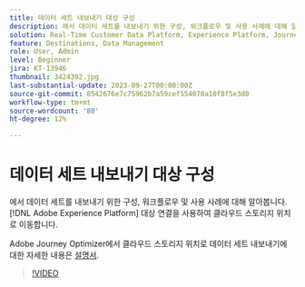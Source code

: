 ```yaml
---
title: 데이터 세트 내보내기 대상 구성
description: 에서 데이터 세트를 내보내기 위한 구성, 워크플로우 및 사용 사례에 대해 알아봅니다. [!DNL Adobe Experience Platform] 대상 연결을 사용하여 클라우드 스토리지 위치로 이동합니다.
solution: Real-Time Customer Data Platform, Experience Platform, Journey Optimizer
feature: Destinations, Data Management
role: User, Admin
level: Beginner
jira: KT-13946
thumbnail: 3424392.jpg
last-substantial-update: 2023-09-27T00:00:00Z
source-git-commit: 8542676e7c75962b7a59cef554070a10f8f5e3d0
workflow-type: tm+mt
source-wordcount: '80'
ht-degree: 12%

---
```


# 데이터 세트 내보내기 대상 구성

에서 데이터 세트를 내보내기 위한 구성, 워크플로우 및 사용 사례에 대해 알아봅니다. [!DNL Adobe Experience Platform] 대상 연결을 사용하여 클라우드 스토리지 위치로 이동합니다.

Adobe Journey Optimizer에서 클라우드 스토리지 위치로 데이터 세트 내보내기에 대한 자세한 내용은 [설명서](https://experienceleague.adobe.com/docs/journey-optimizer/using/data-management/datasets/export-datasets.html?lang=ko).

>[!VIDEO](https://video.tv.adobe.com/v/3424392/?learn=on)
